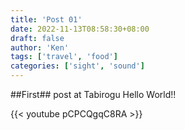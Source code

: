 ```yaml
---
title: 'Post 01'
date: 2022-11-13T08:58:30+08:00
draft: false
author: 'Ken'
tags: ['travel', 'food']
categories: ['sight', 'sound']
---
```


##First## post at Tabirogu
Hello World!!

{{< youtube pCPCQgqC8RA >}}